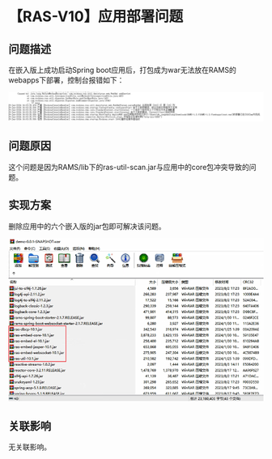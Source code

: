 # 【RAS-V10】应用部署问题

## 问题描述

在嵌入版上成功启动Spring boot应用后，打包成为war无法放在RAMS的webapps下部署，控制台报错如下：

![image-20240130125310198](./imgs/image-20240130125310198.png)

## 问题原因

这个问题是因为RAMS/lib下的ras-util-scan.jar与应用中的core包冲突导致的问题。

## 实现方案

删除应用中的六个嵌入版的jar包即可解决该问题。

![image-20240130125633595](./imgs/image-20240130125633595.png)

## 关联影响

无关联影响。
